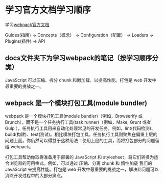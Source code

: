 
# 学习官方文档学习顺序

学习[webpack官方文档](https://www.webpackjs.com/)

Guides(指南) -> Concepts（概念） -> Configuration（配置） -> Loaders -> Plugins(插件) -> API

## docs文件夹下为学习webpack的笔记（按学习顺序分类）

JavaScript 可以压缩、拆分 chunk 和懒加载，以提高性能。打包是 web 开发中最重要的挑战之一。

## webpack 是一个模块打包工具(module bundler)

webpack 是一个模块打包工具(module bundler)（例如，Browserify 或 Brunch）。而不是一个任务执行工具(task runner)（例如，Make, Grunt 或者 Gulp ）。任务执行工具用来自动化处理常见的开发任务，例如，lint(代码检测)、build(构建)、test(测试)。相比模块打包工具，任务执行工具则聚焦在偏重上层的问题上面。你仍然可以得益于这种用法：使用上层的工具，而将打包部分的问题留给 webpack。

打包工具帮助你取得准备用于部署的 JavaScript 和 stylesheet，将它们转换为适合浏览器的可用格式。例如，可以通过 压缩、分离 chunk 和 惰性加载 我们的 JavaScript 来提高性能。打包是 web 开发中最重要的挑战之一，解决此问题可以消除开发过程中的大部分痛点。
